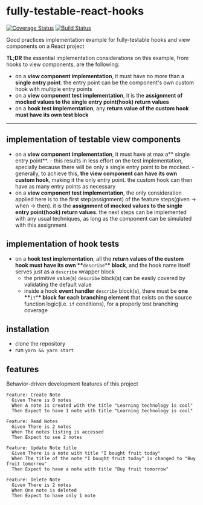 # fully-testable-react-hooks

[![Coverage Status](https://coveralls.io/repos/github/edusorcerer/fully-testable-react-hooks/badge.svg)](https://coveralls.io/github/edusorcerer/fully-testable-react-hooks) [![Build Status](https://travis-ci.org/edusorcerer/fully-testable-react-hooks.svg?branch=master)](https://travis-ci.org/edusorcerer/fully-testable-react-hooks)

Good practices implementation example for fully-testable hooks and view components on a React project

**TL;DR** the essential implementation considerations on this example, from hooks to view components, are the following:

- on a **view component implementation**, it must have no more than a **single entry point**. the entry point can be the component's own custom hook with multiple entry points
- on a **view component test implementation**, it is the **assignment of mocked values to the single entry point(hook) return values**
- on a **hook test implementation**, any **return value of the custom hook must have its own test block**

---

## implementation of testable view components

- on a **view component** **implementation**, it must have at max a** single entry point**. - this results in less effort on the test implementation, specially because there will be only a single entry point to be mocked. - generally, to achieve this, **the view component can have its own custom hook**, making it the only entry point. the custom hook can then have as many entry points as necessary
- on a **view component test implementation**, the only consideration applied here is to the first step(assignment) of the feature steps(given -> when -> then). it is the **assignment of mocked values to the single entry point(hook) return values**. the next steps can be implemented with any usual techniques, as long as the component can be simulated with this assignment

## implementation of hook tests

- on a **hook test implementation**, all the **return values of the custom hook must have its own \*\***`describe`\***\* block**, and the hook name itself serves just as a `describe` wrapper block
  - the primitive value(s) `describe` block(s) can be easily covered by validating the default value
  - inside a hook **event handler** `describe` block(s), there must be **one \*\***`it`\***\* block** **for each branching element** that exists on the source function logic(i.e. `if` conditions), for a properly test branching coverage

## installation

- clone the repository
- run `yarn && yarn start`

## features

Behavior-driven development features of this project

```plaintext
Feature: Create Note
  Given There is 0 notes
  When A note is created with the title "Learning technology is cool"
  Then Expect to have 1 note with title "Learning technology is cool"
```

```plaintext
Feature: Read Notes
  Given There is 2 notes
  When The notes listing is accessed
  Then Expect to see 2 notes
```

```plaintext
Feature: Update Note title
  Given There is a note with title "I bought fruit today"
  When The title of the note "I bought fruit today" is changed to "Buy fruit tomorrow"
  Then Expect to have a note with title "Buy fruit tomorrow"
```

```plaintext
Feature: Delete Note
  Given There is 2 notes
  When One note is deleted
  Then Expect to have only 1 note
```
